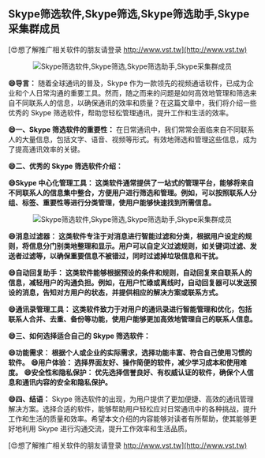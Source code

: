 ## **Skype筛选软件,Skype筛选,Skype筛选助手,Skype采集群成员**

[😍想了解推广相关软件的朋友请登录 http://www.vst.tw](http://www.vst.tw)

 <center><img src="https://vst.tw/MP4/tuiguang/png/1.png" alt="Skype筛选软件,Skype筛选,Skype筛选助手,Skype采集群成员"></center>

**😄导言：**
随着全球通讯的普及，Skype 作为一款领先的视频通话软件，已成为企业和个人日常沟通的重要工具。然而，随之而来的问题是如何高效地管理和筛选来自不同联系人的信息，以确保通讯的效率和质量？在这篇文章中，我们将介绍一些优秀的 Skype 筛选软件，帮助您轻松管理通讯，提升工作和生活的效率。

**😄一、Skype 筛选软件的重要性：**
在日常通讯中，我们常常会面临来自不同联系人的大量信息，包括文字、语音、视频等形式。有效地筛选和管理这些信息，成为了提高通讯效率的关键。

**😄二、优秀的 Skype 筛选软件介绍：**

**😄Skype 中心化管理工具： 这类软件通常提供了一站式的管理平台，能够将来自不同联系人的信息集中整合，方便用户进行筛选和管理。例如，可以按照联系人分组、标签、重要性等进行分类管理，使用户能够快速找到所需信息。**

 <center><img src="https://vst.tw/MP4/tuiguang/png/6.png" alt="Skype筛选软件,Skype筛选,Skype筛选助手,Skype采集群成员"></center>

**😄消息过滤器： 这类软件专注于对消息进行智能过滤和分类，根据用户设定的规则，将信息分门别类地整理和显示。用户可以自定义过滤规则，如关键词过滤、发送者过滤等，以确保重要信息不被错过，同时过滤掉垃圾信息和干扰。**

**😄自动回复助手： 这类软件能够根据预设的条件和规则，自动回复来自联系人的信息，减轻用户的沟通负担。例如，在用户忙碌或离线时，自动回复器可以发送预设的消息，告知对方用户的状态，并提供相应的解决方案或联系方式。**

**😄通讯录管理工具： 这类软件致力于对用户的通讯录进行智能管理和优化，包括联系人合并、去重、备份等功能，使用户能够更加高效地管理自己的联系人信息。**

**😄三、如何选择适合自己的 Skype 筛选软件：**

**😄功能需求： 根据个人或企业的实际需求，选择功能丰富、符合自己使用习惯的软件。**
**😄用户体验： 选择界面友好、操作简便的软件，减少学习成本和使用难度。**
**😄安全性和隐私保护： 优先选择信誉良好、有权威认证的软件，确保个人信息和通讯内容的安全和隐私保护。**

**😄四、结语：**
Skype 筛选软件的出现，为用户提供了更加便捷、高效的通讯管理解决方案。选择合适的软件，能够帮助用户轻松应对日常通讯中的各种挑战，提升工作和生活的质量和效率。希望本文介绍的内容能够对读者有所帮助，使其能够更好地利用 Skype 进行沟通交流，提升工作效率和生活品质。

[😍想了解推广相关软件的朋友请登录 http://www.vst.tw](http://www.vst.tw)



